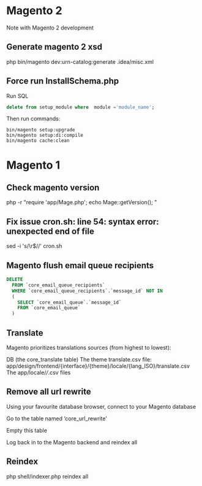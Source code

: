 # Magento 2
Note with Magento 2 development


## Generate magento 2 xsd
php bin/magento dev:urn-catalog:generate .idea/misc.xml

## Force run InstallSchema.php 
Run SQL
```sql
delete from setup_module where  module ='module_name';
```
Then run commands:
```
bin/magento setup:upgrade
bin/magento setup:di:compile
bin/magento cache:clean
```

# Magento 1

## Check magento version
php -r "require 'app/Mage.php'; echo Mage::getVersion(); "

## Fix issue cron.sh: line 54: syntax error: unexpected end of file
sed -i 's/\r$//' cron.sh

## Magento flush email queue recipients
```sql
DELETE 
  FROM `core_email_queue_recipients` 
  WHERE `core_email_queue_recipients`.`message_id` NOT IN 
  (
    SELECT `core_email_queue`.`message_id` 
    FROM `core_email_queue`
  )
```
## Translate

Magento prioritizes translations sources (from highest to lowest):

DB (the core_translate table)
The theme translate.csv file: app/design/frontend/{interface}/{theme}/locale/{lang_ISO}/translate.csv
The app/locale/*/*.csv files

## Remove all url rewrite
Using your favourite database browser, connect to your Magento database

Go to the table named ‘core_url_rewrite’

Empty this table

Log back in to the Magento backend and reindex all

## Reindex 
php shell/indexer.php reindex all
